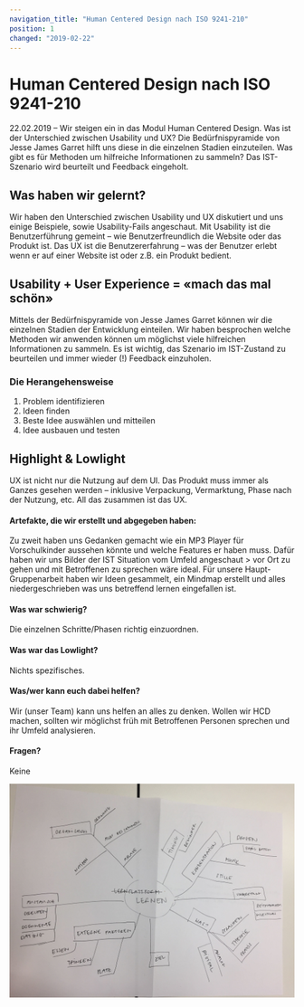 ```yaml
---
navigation_title: "Human Centered Design nach ISO 9241-210"
position: 1
changed: "2019-02-22"
---
```


# Human Centered Design nach ISO 9241-210

22.02.2019 – Wir steigen ein in das Modul Human Centered Design. Was ist der Unterschied zwischen Usability und UX? Die Bedürfnispyramide von Jesse James Garret hilft uns diese in die einzelnen Stadien einzuteilen. Was gibt es für Methoden um hilfreiche Informationen zu sammeln? Das IST-Szenario wird beurteilt und Feedback eingeholt.

## Was haben wir gelernt?
Wir haben den Unterschied zwischen Usability und UX diskutiert und uns einige Beispiele, sowie Usability-Fails angeschaut. Mit Usability ist die Benutzerführung gemeint – wie Benutzerfreundlich die Website oder das Produkt ist. Das UX ist die Benutzererfahrung – was der Benutzer erlebt wenn er auf einer Website ist oder z.B. ein Produkt bedient.

## Usability + User Experience = «mach das mal schön» 
Mittels der Bedürfnispyramide von Jesse James Garret können wir die einzelnen Stadien der Entwicklung einteilen. Wir haben besprochen welche Methoden wir anwenden können um möglichst viele hilfreichen Informationen zu sammeln. Es ist wichtig, das Szenario im IST-Zustand zu beurteilen und immer wieder (!) Feedback einzuholen. 

### Die Herangehensweise
1. Problem identifizieren
2. Ideen finden
3. Beste Idee auswählen und mitteilen
4. Idee ausbauen und testen


## Highlight & Lowlight


UX ist nicht nur die Nutzung auf dem UI. Das Produkt muss immer als Ganzes gesehen werden – inklusive Verpackung, Vermarktung, Phase nach der Nutzung, etc. All das zusammen ist das UX.
#### Artefakte, die wir erstellt und abgegeben haben: 
Zu zweit haben uns Gedanken gemacht wie ein MP3 Player für Vorschulkinder aussehen könnte und welche Features er haben muss. Dafür haben wir uns Bilder der IST Situation vom Umfeld angeschaut > vor Ort zu gehen und mit Betroffenen zu sprechen wäre ideal.
Für unsere Haupt-Gruppenarbeit haben wir Ideen gesammelt, ein Mindmap erstellt und alles niedergeschrieben was uns betreffend lernen eingefallen ist.
#### Was war schwierig?
Die einzelnen Schritte/Phasen richtig einzuordnen.
#### Was war das Lowlight?
Nichts spezifisches.
#### Was/wer kann euch dabei helfen?
Wir (unser Team) kann uns helfen an alles zu denken. Wollen wir HCD machen, sollten wir möglichst früh mit Betroffenen Personen sprechen und ihr Umfeld analysieren.
#### Fragen?
Keine


![Mindmap Tag 1](_media/mindmap_tag1.jpg)
